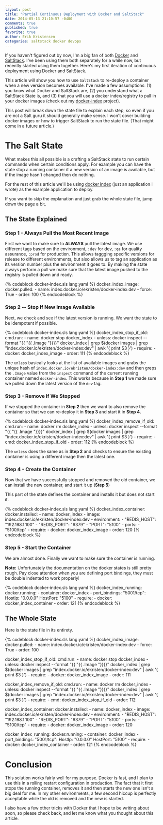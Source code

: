 ```yaml
---
layout: post
title: "Partial Continuous Deployment with Docker and SaltStack"
date: 2014-05-13 21:10:57 -0400
comments: true
published: true
favorite: true
author: Erik Kristensen
categories: saltstack docker devops
---
```


If you haven't figured out by now, I'm a big fan of both [Docker](http://www.docker.io) and [SaltStack](http://www.saltstack.com). I've been using them both separately for a while now, but recently started using them together. Here's my first iteration of continuous deployment using Docker and SaltStack.

This article will show you how to use `SaltStack` to re-deploy a container when a new version becomes available. I've made a few assumptions: (1) you know what Docker and SaltStack are, (2) you understand what a SaltStack State is, and (3) that you will use a docker index/registry to pull in your docker images (check out my [docker-index](https://github.com/ekristen/docker-index) project).

This post will break down the state file to explain each step, so even if you are not a Salt guru it should generally make sense. I won't cover building docker images or how to trigger SaltStack to run the state file. (That might come in a future article.)

<!-- more -->

# The Salt State
What makes this all possible is a crafting a SaltStack state to run certain commands when certain conditions apply. For example you can have the state stop a running container if a new version of an image is available, but if the image hasn't changed then do nothing.

For the rest of this article we'll be using [docker index](https://github.com/ekristen/docker-index) (just an application I wrote) as the example application to deploy.

If you want to skip the explanation and just grab the whole state file, jump down the page a bit.

## The State Explained

### Step 1 - Always Pull the Most Recent Image
First we want to make sure to **ALWAYS** pull the latest image. We use different tags based on the environment, `:dev` for dev, `:qa` for quality assurance, `:prod` for production. This allows taggging specific versions for release to different environments, but also allows us to tag an application as its version number plus the environment it goes to. By making the state always perform a pull we make sure that the latest image pushed to the registry is pulled down and ready.

{% codeblock docker-index.sls lang:yaml %}
docker_index_image:
  docker.pulled:
    - name: index.docker.io/ekristen/docker-index:dev
    - force: True
    - order: 100
{% endcodeblock %}

### Step 2 -- Stop If New Image Available
Next, we check and see if the latest version is running. We want the state to be idempotent if possible.

{% codeblock docker-index.sls lang:yaml %}
docker_index_stop_if_old:
  cmd.run:
    - name: docker stop docker_index
    - unless: docker inspect --format "{{ "{{ .Image "}}}}" docker_index | grep $(docker images | grep "index.docker.io/ekristen/docker-index:dev" | awk '{ print $3 }')
    - require:
      - docker: docker_index_image
    - order: 111
{% endcodeblock %}

The `unless` basically looks at the list of available images and grabs the unique hash of `index.docker.io/ekristen/docker-index:dev` and then greps the `.Image` value from the `inspect` command of the current running container named `docker-index`. This works because in **Step 1** we made sure we pulled down the latest version of the `dev` tag.

### Step 3 - Remove If We Stopped
If we stopped the container in **Step 2** then we want to also remove the container so that we can re-deploy it in **Step 3** and start it in **Step 4**.

{% codeblock docker-index.sls lang:yaml %}
docker_index_remove_if_old:
  cmd.run:
    - name: docker rm docker_index
    - unless: docker inspect --format "{{ "{{ .Image "}}}}" docker_index | grep $(docker images | grep "index.docker.io/ekristen/docker-index:dev" | awk '{ print $3 }')
    - require:
      - cmd: docker_index_stop_if_old
    - order: 112
{% endcodeblock %}

The `unless` does the same as in **Step 2** and checks to ensure the existing container is using a different image then the latest one.

### Step 4 - Create the Container
Now that we have successfully stopped and removed the old container, we can install the new container, and start it up (**Step 5**)

This part of the state defines the container and installs it but does not start it.

{% codeblock docker-index.sls lang:yaml %}
docker_index_container:
  docker.installed:
    - name: docker_index
    - image: index.docker.io/ekristen/docker-index:dev
    - environment:
      - "REDIS_HOST": "192.168.1.100"
      - "REDIS_PORT": "6379"
      - "PORT": "5100"
    - ports:
      - "5100/tcp"
    - require:
      - docker: docker_index_image
    - order: 120
{% endcodeblock %}

### Step 5 - Start the Container
We are almost done. Finally we want to make sure the container is running.

**Note:** Unfortunately the documentation on the docker states is still pretty rough. Pay close attention when you are defining port bindings, they must be double indented to work properly!

{% codeblock docker-index.sls lang:yaml %}
docker_index_running:
  docker.running:
    - container: docker_index
    - port_bindings:
        "5001/tcp":
            HostIp: "0.0.0.0"
            HostPort: "5100"
    - require:
      - docker: docker_index_container
    - order: 121
{% endcodeblock %}


## The Whole State
Here is the state file in its entirety. 

{% codeblock docker-index.sls lang:yaml %}
docker_index_image:
  docker.pulled:
    - name: index.docker.io/ekristen/docker-index:dev
    - force: True
    - order: 100

docker_index_stop_if_old:
  cmd.run:
    - name: docker stop docker_index
    - unless: docker inspect --format "{{ "{{ .Image "}}}}" docker_index | grep $(docker images | grep "index.docker.io/ekristen/docker-index:dev" | awk '{ print $3 }')
    - require:
      - docker: docker_index_image
    - order: 111

docker_index_remove_if_old:
  cmd.run:
    - name: docker rm docker_index
    - unless: docker inspect --format "{{ "{{ .Image "}}}}" docker_index | grep $(docker images | grep "index.docker.io/ekristen/docker-index:dev" | awk '{ print $3 }')
    - require:
      - cmd: docker_index_stop_if_old
    - order: 112

docker_index_container:
  docker.installed:
    - name: docker_index
    - image: index.docker.io/ekristen/docker-index:dev
    - environment:
      - "REDIS_HOST": "192.168.1.100"
      - "REDIS_PORT": "6379"
      - "PORT": "5100"
    - ports:
      - "5100/tcp"
    - require:
      - docker: docker_index_image
    - order: 120

docker_index_running:
  docker.running:
    - container: docker_index
    - port_bindings:
        "5001/tcp":
            HostIp: "0.0.0.0"
            HostPort: "5100"
    - require:
      - docker: docker_index_container
    - order: 121
{% endcodeblock %}


# Conclusion
This solution works fairly well for my purpose. Docker is fast, and I plan to use this in a rolling restart configuration in production. The fact that it first stops the running container, removes it and then starts the new one isn't a big deal for me. In my other environments, a few second hiccup is perfectly acceptable while the old is removed and the new is started. 

I also have a few other tricks with Docker that I hope to be writing about soon, so please check back, and let me know what you thought about this article.
